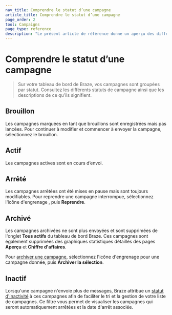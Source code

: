 ```yaml
---
nav_title: Comprendre le statut d’une campagne
article_title: Comprendre le statut d’une campagne
page_order: 2
tool: Campaigns
page_type: reference
description: "Le présent article de référence donne un aperçu des différents statuts qu’une campagne peut avoir et ce qu’ils signifient."
---
```


# Comprendre le statut d’une campagne

> Sur votre tableau de bord de Braze, vos campagnes sont groupées par statut. Consultez les différents statuts de campagne ainsi que les descriptions de ce qu’ils signifient.

## Brouillon

Les campagnes marquées en tant que brouillons sont enregistrées mais pas lancées. Pour continuer à modifier et commencer à envoyer la campagne, sélectionnez le brouillon.

## Actif

Les campagnes actives sont en cours d’envoi.

## Arrêté

Les campagnes arrêtées ont été mises en pause mais sont toujours modifiables. Pour reprendre une campagne interrompue, sélectionnez l'icône d'engrenage <i class="fas fa-cog"></i>, puis **Reprendre**.

## Archivé

Les campagnes archivées ne sont plus envoyées et sont supprimées de l'onglet **Tous actifs** du tableau de bord Braze. Ces campagnes sont également supprimées des graphiques statistiques détaillés des pages **Aperçu** et **Chiffre d'affaires**.

Pour [archiver une campagne]({{site.baseurl}}/user_guide/engagement_tools/campaigns/scheduling_and_organizing/archiving_campaigns/#archiving-campaigns), sélectionnez l'icône d'engrenage <i class="fas fa-cog"></i> pour une campagne donnée, puis **Archiver la sélection**.

## Inactif

Lorsqu'une campagne n'envoie plus de messages, Braze attribue un [statut d'inactivité]({{site.baseurl}}/idle_campaigns_canvases/) à ces campagnes afin de faciliter le tri et la gestion de votre liste de campagnes. Ce filtre vous permet de visualiser les campagnes qui seront automatiquement arrêtées et la date d'arrêt associée.


